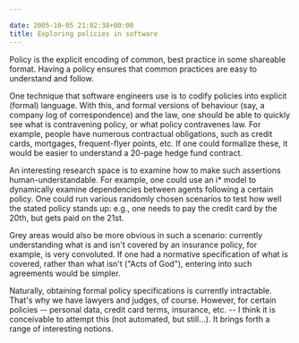 ```yaml
---

date: 2005-10-05 21:02:38+00:00
title: Exploring policies in software
---
```


Policy is the explicit encoding of common, best practice in some shareable format.  Having a policy ensures that common practices are easy to understand and follow.

One technique that software engineers use is to codify policies into explicit (formal) language.  With this, and formal versions of behaviour (say, a company log of correspondence) and the law, one should be able to quickly see what is contravening policy, or what policy contravenes law.  For example, people have numerous contractual obligations, such as credit cards, mortgages, frequent-flyer points, etc.  If one could formalize these, it would be easier to understand a 20-page hedge fund contract.

An interesting research space is to examine how to make such assertions human-understandable.  For example, one could use an i* model to dynamically examine dependencies between agents following a certain policy.  One could run various randomly chosen scenarios to test how well the stated policy stands up: e.g., one needs to pay the credit card by the 20th, but gets paid on the 21st.

Grey areas would also be more obvious in such a scenario: currently understanding what is and isn't covered by an insurance policy, for example, is very convoluted.  If one had a normative specification of what is covered, rather than what isn't ("Acts of God"), entering into such agreements would be simpler.

Naturally, obtaining formal policy specifications is currently intractable.  That's why we have lawyers and judges, of course.  However, for certain policies -- personal data, credit card terms, insurance, etc. -- I think it is conceivable to attempt this (not automated, but still...).  It brings forth a range of interesting notions.
